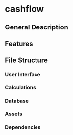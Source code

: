 # cashflow

## General Description

## Features

## File Structure

### User Interface

### Calculations

### Database

### Assets

### Dependencies
